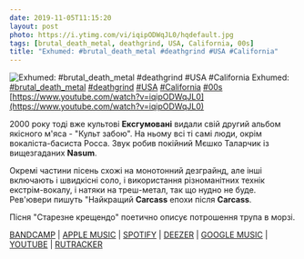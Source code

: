 ```yaml
---
date: 2019-11-05T11:15:20
layout: post
photo: https://i.ytimg.com/vi/iqipODWqJL0/hqdefault.jpg
tags: [brutal_death_metal, deathgrind, USA, California, 00s]
title: "Exhumed: #brutal_death_metal #deathgrind #USA #California"
---
```

![Exhumed: #brutal_death_metal #deathgrind #USA #California](https://i.ytimg.com/vi/iqipODWqJL0/hqdefault.jpg)
Exhumed: [#brutal_death_metal](/tags/#brutal_death_metal) [#deathgrind](/tags/#deathgrind) [#USA](/tags/#USA) [#California](/tags/#California) [#00s](/tags/#00s) [https://www.youtube.com/watch?v=iqipODWqJL0](https://www.youtube.com/watch?v=iqipODWqJL0)

2000 року тоді вже культові **Ексгумовані** видали свій другий альбом якісного м&#39;яса - &quot;Культ забою&quot;. На ньому всі ті самі люди, окрім вокаліста-басиста Росса.  Звук робив покійний Мєшко Таларчик із вищезгаданих **Nasum**.

Окремі частини пісень схожі на монотонний дезграйнд, але інші включають і швидкісні соло, і використання різноманітних технік екстрім-вокалу, і натяки на треш-метал, так що нудно не буде. Рев&#39;ювери пишуть &quot;Найкращий **Carcass** епохи після **Carcass**.

Пісня &quot;Старезне крещендо&quot; поетично описує потрошення трупа в морзі.

[BANDCAMP](https://exhumed.bandcamp.com/album/slaughtercult) \| [APPLE MUSIC](https://music.apple.com/us/album/slaughtercult/202980446) \| [SPOTIFY](https://open.spotify.com/album/5W12gGBllWPbicDNaqtNO4) \| [DEEZER](https://www.deezer.com/album/1004008?utm_source=deezer&amp;utm_content=album-1004008&amp;utm_term=1601611822_1572945056&amp;utm_medium=web) \| [GOOGLE MUSIC](https://play.google.com/music/m/B2xy2tdvmgf6gnapm62bbgyu4ei?t=Slaughtercult_-_Exhumed) \| [YOUTUBE](https://www.youtube.com/playlist?list=OLAK5uy_mocXji7brqPTgq5DmiGEWpIZbRW-5CpRY) \| [RUTRACKER](https://rutracker.org/forum/viewtopic.php?t=3607322)
